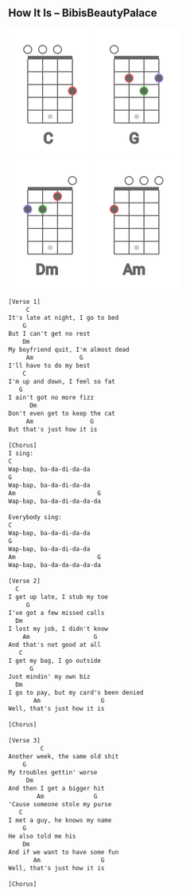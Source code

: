 ## How It Is – BibisBeautyPalace

![C][] ![G][] ![Dm][] ![Am][]

```
[Verse 1]
     C
It's late at night, I go to bed
    G
But I can't get no rest
    Dm
My boyfriend quit, I'm almost dead
     Am             G
I'll have to do my best
    C
I'm up and down, I feel so fat
   G
I ain't got no more fizz
      Dm
Don't even get to keep the cat
     Am                G
But that's just how it is

[Chorus]
I sing:
C
Wap-bap, ba-da-di-da-da
G
Wap-bap, ba-da-di-da-da
Am                       G
Wap-bap, ba-da-di-da-da-da

Everybody sing:
C
Wap-bap, ba-da-di-da-da
G
Wap-bap, ba-da-di-da-da
Am                       G
Wap-bap, ba-da-da-da-da-da

[Verse 2]
  C
I get up late, I stub my toe
     G
I've got a few missed calls
  Dm
I lost my job, I didn't know
    Am                  G
And that's not good at all
   C
I get my bag, I go outside
      G
Just mindin' my own biz
  Dm
I go to pay, but my card's been denied
       Am                 G
Well, that's just how it is

[Chorus]

[Verse 3]
         C
Another week, the same old shit
    G
My troubles gettin' worse
     Dm
And then I get a bigger hit
        Am              G
'Cause someone stole my purse
   C
I met a guy, he knows my name
    G
He also told me his
    Dm
And if we want to have some fun
       Am                 G
Well, that's just how it is

[Chorus]
```


[C]: https://raw.githubusercontent.com/Capevace/ukulele-chords/main/svgs/C.svg
[G]: https://raw.githubusercontent.com/Capevace/ukulele-chords/main/svgs/G.svg
[Dm]: https://raw.githubusercontent.com/Capevace/ukulele-chords/main/svgs/Dm.svg
[Am]: https://raw.githubusercontent.com/Capevace/ukulele-chords/main/svgs/Am.svg